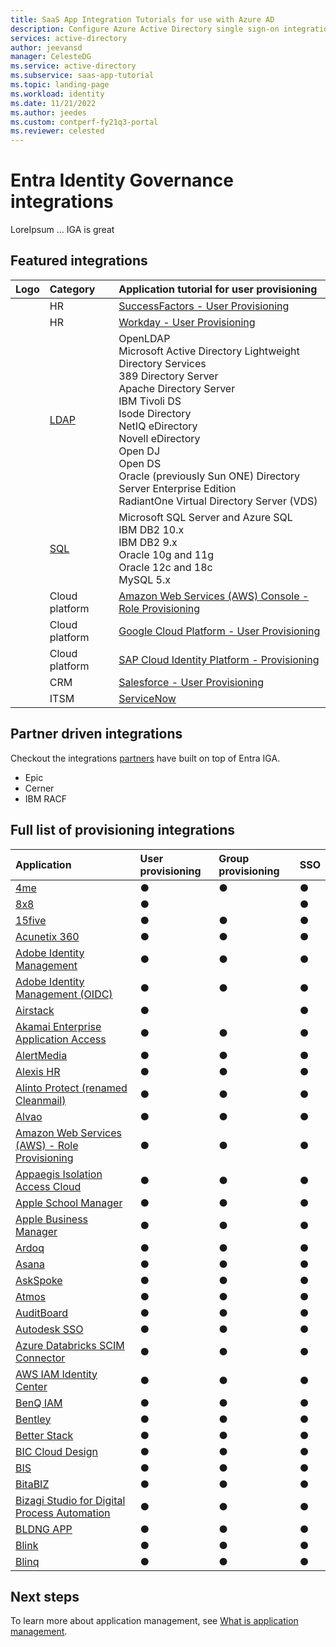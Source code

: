 ```yaml
---
title: SaaS App Integration Tutorials for use with Azure AD
description: Configure Azure Active Directory single sign-on integration with a variety of third-party software as a service applications.
services: active-directory
author: jeevansd
manager: CelesteDG
ms.service: active-directory
ms.subservice: saas-app-tutorial
ms.topic: landing-page
ms.workload: identity
ms.date: 11/21/2022
ms.author: jeedes
ms.custom: contperf-fy21q3-portal
ms.reviewer: celested
---
```


# Entra Identity Governance integrations

LoreIpsum ... IGA is great

## Featured integrations

| Logo | Category | Application tutorial for user provisioning |
| :--- | :--- | :--- |
| | HR | [SuccessFactors - User Provisioning](./sap-successfactors-inbound-provisioning-tutorial.md) |
| | HR| [Workday - User Provisioning](workday-inbound-tutorial.md)|
|| [LDAP](amazon-web-service-tutorial.md)| OpenLDAP<br>Microsoft Active Directory Lightweight Directory Services<br>389 Directory Server<br>Apache Directory Server<br>IBM Tivoli DS<br>Isode Directory<br>NetIQ eDirectory<br>Novell eDirectory<br>Open DJ<br>Open DS<br>Oracle (previously Sun ONE) Directory Server Enterprise Edition<br>RadiantOne Virtual Directory Server (VDS) |
| | [SQL](https://learn.microsoft.com/azure/active-directory/app-provisioning/tutorial-ecma-sql-connector)| Microsoft SQL Server and Azure SQL<br>IBM DB2 10.x<br>IBM DB2 9.x<br>Oracle 10g and 11g<br>Oracle 12c and 18c<br>MySQL 5.x|
| | Cloud platform| [Amazon Web Services (AWS) Console - Role Provisioning](amazon-web-service-tutorial.md#configure-azure-ad-sso) |
| | Cloud platform| [Google Cloud Platform - User Provisioning](g-suite-provisioning-tutorial.md) |
| | Cloud platform|[SAP Cloud Identity Platform - Provisioning](./sap-cloud-platform-identity-authentication-provisioning-tutorial.md) |
| | CRM| [Salesforce - User Provisioning](salesforce-provisioning-tutorial.md) |
| |ITSM| [ServiceNow](8x8virtualoffice-tutorial.md)|

## Partner driven integrations
Checkout the integrations [partners](https://learn.microsoft.com/azure/active-directory/app-provisioning/partner-driven-integrations) have built on top of Entra IGA.
* Epic
* Cerner
* IBM RACF

## Full list of provisioning integrations
| Application | User provisioning | Group provisioning | SSO|
| :--- | :--- | :--- | :--- |
| [4me](https://learn.microsoft.com/azure/active-directory/saas-apps/4me-provisioning-tutorial) | ● | ● | ● | 
| [8x8](https://learn.microsoft.com/azure/active-directory/saas-apps/8x8-provisioning-tutorial) | ● | | ● |
| [15five](https://learn.microsoft.com/azure/active-directory/saas-apps/15five-provisioning-tutorial) | ● | ● | ● |
| [Acunetix 360](https://learn.microsoft.com/azure/active-directory/saas-apps/acunetix-360-provisioning-tutorial) | ● | ● | ● |
| [Adobe Identity Management](https://learn.microsoft.com/azure/active-directory/saas-apps/adobe-identity-management-provisioning-tutorial) | ● | ● | ● |
| [Adobe Identity Management (OIDC)](https://learn.microsoft.com/azure/active-directory/saas-apps/adobe-identity-management-provisioning-oidc-tutorial) | ● | ● | ● |
| [Airstack](https://learn.microsoft.com/azure/active-directory/saas-apps/airstack-provisioning-tutorial) | ● |  | ● |
| [Akamai Enterprise Application Access](https://learn.microsoft.com/azure/active-directory/saas-apps/akamai-enterprise-application-access-provisioning-tutorial) | ● | ● | ● |
| [AlertMedia](https://learn.microsoft.com/azure/active-directory/saas-apps/alertmedia-provisioning-tutorial) | ● | ● | ● |
| [Alexis HR](https://learn.microsoft.com/azure/active-directory/saas-apps/alexishr-provisioning-tutorial) | ● | ● | ● |
| [Alinto Protect (renamed Cleanmail)](https://learn.microsoft.com/azure/active-directory/saas-apps/acunetix-360-provisioning-tutorial) | ● | ● | ● |
| [Alvao](https://learn.microsoft.com/azure/active-directory/saas-apps/acunetix-360-provisioning-tutorial) | ● | ● | ● |
| [Amazon Web Services (AWS) - Role Provisioning](https://learn.microsoft.com/azure/active-directory/saas-apps/acunetix-360-provisioning-tutorial) | ● | ● | ● |
| [Appaegis Isolation Access Cloud](https://learn.microsoft.com/azure/active-directory/saas-apps/acunetix-360-provisioning-tutorial) | ● | ● | ● |
| [Apple School Manager](https://learn.microsoft.com/azure/active-directory/saas-apps/acunetix-360-provisioning-tutorial) | ● | ● | ● |
| [Apple Business Manager](https://learn.microsoft.com/azure/active-directory/saas-apps/acunetix-360-provisioning-tutorial) | ● | ● | ● |
| [Ardoq](https://learn.microsoft.com/azure/active-directory/saas-apps/acunetix-360-provisioning-tutorial) | ● | ● | ● |
| [Asana](https://learn.microsoft.com/azure/active-directory/saas-apps/acunetix-360-provisioning-tutorial) | ● | ● | ● |
| [AskSpoke](https://learn.microsoft.com/azure/active-directory/saas-apps/acunetix-360-provisioning-tutorial) | ● | ● | ● |
| [Atmos](https://learn.microsoft.com/azure/active-directory/saas-apps/acunetix-360-provisioning-tutorial) | ● | ● | ● |
| [AuditBoard](https://learn.microsoft.com/azure/active-directory/saas-apps/acunetix-360-provisioning-tutorial) | ● | ● | ● |
| [Autodesk SSO](https://learn.microsoft.com/azure/active-directory/saas-apps/acunetix-360-provisioning-tutorial) | ● | ● | ● |
| [Azure Databricks SCIM Connector](https://learn.microsoft.com/azure/active-directory/saas-apps/acunetix-360-provisioning-tutorial) | ● | ● | ● |
| [AWS IAM Identity Center](https://learn.microsoft.com/azure/active-directory/saas-apps/acunetix-360-provisioning-tutorial) | ● | ● | ● |
| [BenQ IAM](https://learn.microsoft.com/azure/active-directory/saas-apps/acunetix-360-provisioning-tutorial) | ● | ● | ● |
| [Bentley](https://learn.microsoft.com/azure/active-directory/saas-apps/acunetix-360-provisioning-tutorial) | ● | ● | ● |
| [Better Stack](https://learn.microsoft.com/azure/active-directory/saas-apps/acunetix-360-provisioning-tutorial) | ● | ● | ● |
| [BIC Cloud Design](https://learn.microsoft.com/azure/active-directory/saas-apps/acunetix-360-provisioning-tutorial) | ● | ● | ● |
| [BIS](https://learn.microsoft.com/azure/active-directory/saas-apps/acunetix-360-provisioning-tutorial) | ● | ● | ● |
| [BitaBIZ](https://learn.microsoft.com/azure/active-directory/saas-apps/acunetix-360-provisioning-tutorial) | ● | ● | ● |
| [Bizagi Studio for Digital Process Automation](https://learn.microsoft.com/azure/active-directory/saas-apps/acunetix-360-provisioning-tutorial) | ● | ● | ● |
| [BLDNG APP](https://learn.microsoft.com/azure/active-directory/saas-apps/acunetix-360-provisioning-tutorial) | ● | ● | ● |
| [Blink](https://learn.microsoft.com/azure/active-directory/saas-apps/acunetix-360-provisioning-tutorial) | ● | ● | ● |
| [Blinq](https://learn.microsoft.com/azure/active-directory/saas-apps/acunetix-360-provisioning-tutorial) | ● | ● | ● |


## Next steps

To learn more about application management, see [What is application management](../manage-apps/what-is-application-management.md).
